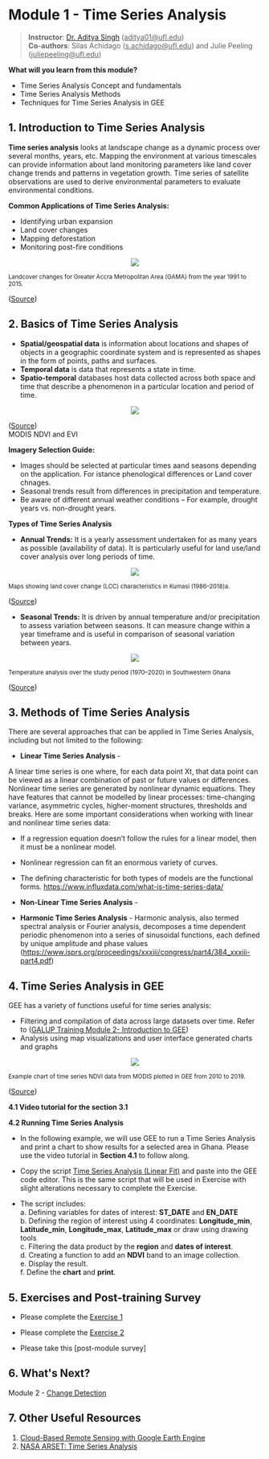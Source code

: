 # Module 1 - Time Series Analysis 
> **Instructor**: [Dr. Aditya Singh](https://abe.ufl.edu/people/faculty/aditya-singh/) (<ins>aditya01@<i></i>ufl.edu</ins>) <br>
> **Co-authors**: Silas Achidago (<ins>s.achidago@<i></i>ufl.edu</ins>) and Julie Peeling (<ins>juliepeeling@<i></i>ufl.edu</ins>)


**What will you learn from this module?**
- Time Series Analysis Concept and fundamentals
- Time Series Analysis Methods
- Techniques for Time Series Analysis in GEE

## 1. Introduction to Time Series Analysis
**Time series analysis** looks at landscape change as a dynamic process over several months, years, etc. Mapping the environment at various timescales can provide information about land monitoring parameters like land cover change trends and patterns in vegetation growth. Time series of satellite observations are used to derive environmental parameters to evaluate environmental conditions. <br>

**Common Applications of Time Series Analysis:**
- Identifying urban expansion
- Land cover changes
- Mapping deforestation
- Monitoring post-fire conditions

<p align="center">
<img src="https://www.mdpi.com/urbansci/urbansci-03-00026/article_deploy/html/images/urbansci-03-00026-g006.png">
</p>
<sub> Landcover changes for Greater Accra Metropolitan Area (GAMA) from the year 1991 to 2015.</sub>

([Source](https://www.mdpi.com/2413-8851/3/1/26#))<br>


## 2. Basics of Time Series Analysis
- **Spatial/geospatial data** is information about locations and shapes of objects in a geographic coordinate system and is represented as shapes in the form of points, paths and surfaces. <br>
- **Temporal data** is data that represents a state in time. <br>
- **Spatio-temporal** databases host data collected across both space and time that describe a phenomenon in a particular location and period of time. 

<p align="center">
<img src="https://user-images.githubusercontent.com/87503837/151854688-12a69e04-c870-4273-88e6-4c30e7b9d7d5.png">
</p>

([Source](https://doi.org/10.1186/s40965-017-0038-z))<br>
MODIS NDVI and EVI

**Imagery Selection Guide:**
- Images should be selected at particular times aand seasons depending on the application. For istance phenological differences or Land cover chnages.
- Seasonal trends result from differences in precipitation and temperature.
- Be aware of different annual weather conditions – For example, drought years vs. non-drought years.

**Types of Time Series Analysis**
- **Annual Trends:**
It is a yearly assessment undertaken for as many years as possible (availability of data). It is particularly useful for land use/land cover analysis over long periods of time.

<p align="center">
<img src="https://www.mdpi.com/land/land-09-00300/article_deploy/html/images/land-09-00300-g003.png">
</p>
<sub> Maps showing land cover change (LCC) characteristics in Kumasi (1986–2018)a. </sub>

([Source](https://www.mdpi.com/2073-445X/9/9/300/htm#))<br>

- **Seasonal Trends:**
It is driven by annual temperature and/or precipitation to assess variation between seasons. It can measure change within a year timeframe and is useful in comparison of seasonal variation between years.

<p align="center">
<img src="https://media.springernature.com/full/springer-static/image/art%3A10.1007%2Fs12665-022-10481-y/MediaObjects/12665_2022_10481_Fig9_HTML.png?as=webp">
</p>
<sub> Temperature analysis over the study period (1970–2020) in Southwestern Ghana </sub>

([Source](https://link.springer.com/article/10.1007/s12665-022-10481-y/figures/9))<br>

## 3. Methods of Time Series Analysis
There are several approaches that can be applied in Time Series Analysis, including but not limited to the following:
- **Linear Time Series Analysis** - <br>

A linear time series is one where, for each data point Xt, that data point can be viewed as a linear combination of past or future values or differences. Nonlinear time series are generated by nonlinear dynamic equations. They have features that cannot be modelled by linear processes: time-changing variance, asymmetric cycles, higher-moment structures, thresholds and breaks. Here are some important considerations when working with linear and nonlinear time series data:

- If a regression equation doesn’t follow the rules for a linear model, then it must be a nonlinear model.
- Nonlinear regression can fit an enormous variety of curves.
- The defining characteristic for both types of models are the functional forms.
https://www.influxdata.com/what-is-time-series-data/ <br>

- **Non-Linear Time Series Analysis** - 
- **Harmonic Time Series Analysis** - Harmonic analysis, also termed spectral analysis or Fourier analysis, decomposes a time dependent periodic phenomenon into a series of sinusoidal functions, each defined by unique amplitude and phase values (https://www.isprs.org/proceedings/xxxiii/congress/part4/384_xxxiii-part4.pdf) <br>
  
## 4. Time Series Analysis in GEE

GEE has a variety of functions useful for time series analysis:
- Filtering and compilation of data across large datasets over time. Refer to ([GALUP Training Module 2- Introduction to GEE](https://github.com/SERVIR-WA/GALUP/blob/master/training/2_rs/module2.md))<br>
- Analysis using map visualizations and user interface generated charts and graphs
<p align="center">
<img src="https://developers.google.com/static/earth-engine/images/Charts_image_collection_05.svg">
</p>
<sub> Example chart of time series NDVI data from MODIS plotted in GEE from 2010 to 2019. </sub>

([Source](https://developers.google.com/earth-engine/guides/charts_image_collection))<br>

**4.1 Video tutorial for the section 3.1** <br>

**4.2 Running Time Series Analysis**<br>
- In the following example, we will use GEE to run a Time Series Analysis and print a chart to show results for a selected area in Ghana. Please use the video tutorial in **Section 4.1** to follow along.

- Copy the script [Time Series Analysis (Linear Fit)](https://github.com/ecodynlab/GALUP/wiki/Scripts#05_linear_fit) and paste into the GEE code editor. This is the same script that will be used in Exercise with slight alterations necessary to complete the Exercise.
- The script includes:<br>
  a. Defining variables for dates of interest: **ST_DATE** and **EN_DATE** <br>
  b. Defining the region of interest using 4 coordinates: **Longitude_min**, **Latitude_min**, **Longitude_max**, **Latitude_max** or draw using drawing tools <br>
  c. Filtering the data product by the **region** and **dates of interest**. <br>
  d. Creating a function to add an **NDVI** band to an image collection. <br>
  e. Display the result. <br>
  f. Define the **chart** and **print**. <br>
   

## 5. Exercises and Post-training Survey

- Please complete the [Exercise 1](https://github.com/ecodynlab/GALUP/blob/main/ExercisesM2/Exercise1.md)
- Please complete the [Exercise 2](https://github.com/ecodynlab/GALUP/blob/main/ExercisesM2/Exercise2.md)

- Please take this [post-module survey]

## 6. What's Next?

Module 2 - [Change Detection](module2.md)

## 7. Other Useful Resources
 1. [Cloud-Based Remote Sensing with Google Earth Engine](https://www.eefabook.org/go-to-the-book.html)<br>
 2. [NASA ARSET: Time Series Analysis](https://www.youtube.com/watch?v=RqVselZ5hKM&t=3695s)<br>
